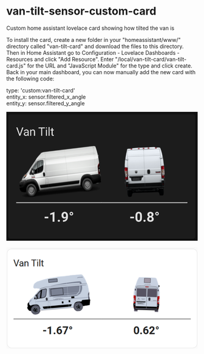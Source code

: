 # van-tilt-sensor-custom-card
Custom home assistant lovelace card showing how tilted the van is

To install the card, create a new folder in your "homeassistant/www/" directory called "van-tilt-card" and download the files to this directory. Then in Home Assistant go to Configuration - Lovelace Dashboards - Resources and click "Add Resource". Enter "/local/van-tilt-card/van-tilt-card.js" for the URL and "JavaScript Module" for the type and click create. Back in your main dashboard, you can now manually add the new card with the following code:

type: 'custom:van-tilt-card'<br>
entity_x: sensor.filtered_x_angle<br>
entity_y: sensor.filtered_y_angle<br>

![alt text](https://github.com/CF209/vanomation_website/blob/main/assets/img/tilt/tilt5.png)

![Vario545](doc/vario545_screen.png)